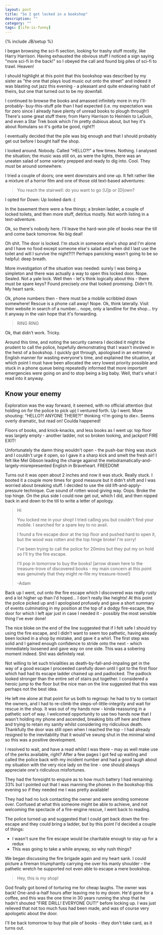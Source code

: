 ```yaml
---
layout: post
title: "So I got locked in a bookshop"
description: ""
category: ""
tags: [life-is-funny]
---
```

{% include JB/setup %}

I began browsing the sci-fi section, looking for trashy stuff mostly, like Harry
Harrison. Having exhausted the obvious stuff I noticed a sign saying "more sci-fi
in the back!" so I obeyed the call and found big piles of sci-fi to trawl.
Heaven!

I should highlight at this point that this bookshop was described by my sister as
"the one that plays loud music out onto the street" and indeed it was blasting
out jazz this evening - a pleasant and quite endearing habit of theirs, but one
that turned out to be my downfall.

I continued to browse the books and amassed infinitely more in my I'll-probably-
buy-this-stuff pile than I had expected (i.e. my expectation was for zero since
I already have plenty of unread books to plough through!) There's some great
stuff there; from Harry Harrison to Heinlein to LeGuin, and even a Star Trek
book which I'm pretty dubious about, but hey it's about Romulans so it's gotta
be good, right?!

I eventually decided that the pile was big enough and that I should probably get
out before I bought half the shop.

I looked around. Nobody. Called "HELLO?!" a few times. Nothing. I analysed the
situation; the music was still on, as were the lights, there was an uneaten
salad of some variety prepped and ready to dig into. Cool. They must be around
somewhere.

I tried a couple of doors; one went downstairs and one up. It felt rather like
a mixture of a horror film and one of those old text-based adventures:

> You reach the stairwell: do you want to go \[U\]p or \[D\]own?

I opted for Down: Up looked dark :(

In the basement there were a few things; a broken ladder, a couple of locked
toilets, and then more stuff, detritus mostly. Not worth listing in a
text-adventure.

Ok, so there's nobody here. I'll leave the hard-won pile of books near the till
and come back tomorrow. No big deal!

Oh shit. The door is locked. I'm stuck in someone else's shop and I'm alone and
I have no food except someone else's salad and when did I last use the toilet
and will I survive the night?!?! Perhaps panicking wasn't going to be so
helpful: deep breath.

More investigation of the situation was needed: surely I was being a simpleton
and there was actually a way to open this locked door. Nope. Sealed. Not a yale
lock. Well then - let's think logically about this - there must be spare keys?
Found precisely _one_ that looked promising. Didn't fit. My heart sank.

Ok, phone numbers then - there must be a mobile scribbled down somewhere! Rescue
is a phone call away! Nope. Ok, think laterally. Visit their website in search
of a number... nope, only a landline for the shop... try it anyway in the vain
hope that it's forwarding.

> RING RING

Ok, that didn't work. Tricky.

Around this time, and noting the security camera I decided it might be prudent
to call the police, hopefully demonstrating that I wasn't involved in the heist
of a bookshop. I quickly got through, apologised in an extremely English manner
for wasting everyone's time, and explained the situation, at which point I must
have been allocated the very lowest priority possible and stuck in a phone
queue being repeatedly informed that more important emergencies were going on
and to stop being a big baby. Well, that's what I read into it anyway.

## Know your enemy
Exploration was the way forward, it seemed, with no official attention (but
holding on for the police to pick up) I ventured forth. Up I went. More
shouting: "HELLO?! ANYONE THERE?!" thinking &lt;I'm going to die&gt;. Seems
overly dramatic, but read on! Coulda happened!

Floors of books, and knick-knacks, and less books as I went up: top floor was
largely empty - another ladder, not so broken looking, and jackpot! FIRE EXIT!

Unfortunately the damn thing wouldn't open - the push-bar thing was stuck and I
couldn't urge it open, so I gave it a sharp kick and smelt the fresh air!
I felt like Mel Gibson leading the charge against the
melodramatically-and-largely-misrepresented English in Braveheart. FREEDOM!

Turns out it was open about 2 inches and now it was stuck. Really stuck. I
booted it a couple more times for good measure but it didn't shift and I was
worried about breaking stuff. I decided to use the old lift-and-apply-pressure
technique. Cue sound of rotten wood giving way. Oops. Broke the top hinge. On
the plus side I could now get out, which I did, and then nipped back in and
down to the till to write a letter of apology.

> Hi
>
> You locked me in your shop! I tried calling you but couldn't find your mobile.
> I searched for a spare key to no avail.
>
> I found a fire escape door at the top floor and pushed hard to open it, but
> the wood was rotten and the top hinge broke! I'm sorry!
>
> I've been trying to call the police for 20mins but they put my on hold so I'll
> try the fire escape.
>
> I'll pop in tomorrow to buy the books! \[arrow drawn here to the treasure-trove
> of discovered books - my main concern at this point was genuinely that they 
> might re-file my treasure-trove!\]
>
> -Adam

Back up I went, out onto the fire escape which I discovered was really rusty and
a lot higher up than I'd hoped... I don't really like heights! At this point the
police picked up and I apologised profusely and gave a short summary of events
culminating in my position at the top of a dodgy fire-escape, the door for which
I left ajar just in case I needed it - possibly the most sensible thing I've
ever done!

The nice bloke on the end of the line suggested that if I felt safe I should try
using the fire escape, and I didn't want to seem too pathetic, having already
been locked in a shop by mistake, and gave it a whirl. The first step was solid
and I gained enough confidence to stride onto the next - which immediately
loosened and gave way on one side. This was a sobering moment indeed. Shit was
definitely real.

Not willing to let such trivialities as death-by-fall-and-impaling get in the
way of a good escape I proceeded carefully down until I got to the first floor
which had had its escape ladder chained up and padlocked. The padlock looked
stronger than the entire set of stairs put together. I considered a heroic jump
to the floor but the nice man on the line suggested that this was perhaps not
the best idea.

He left me alone at that point for us both to regroup: he had to try to contact
the owners, and I had to re-climb the steps-of-little-integrity and wait for
rescue in the shop. It was out of my hands now - kinda reassuring in a pathetic
sort of way. I welcomed opportunity to use two hands now that I wasn't holding
my phone and ascended, breaking bits off here and there and trying to retain my
sanity whilst considering my ridiculous death. Thankfully the door was still
open when I reached the top - I had already resigned to the inevitability that
it would've swung shut in the minimal wind so this was a positive development.

I resolved to wait, and have a read whilst I was there - may as well make use of
the perks available, right? After a few pages I got fed up waiting and called
the police back with my incident number and had a good laugh about my situation
with the very nice lady on the line - one should always appreciate one's
ridiculous misfortunes.

They had the foresight to enquire as to how much battery I had remaining: 33%
but I pointed out that I was manning the phones in the bookshop this evening so
if they needed me I was pretty available!

They had had no luck contacting the owner and were sending someone over.
Confused at what this someone might be able to achieve, and not welcoming the
spectacle of a fire-engine rescue, I went back to reading.

The police turned up and suggested that I could get back down the fire-escape
and they could bring a ladder, but by this point I'd decided a couple of things:

- I wasn't sure the fire escape would be charitable enough to stay up for a
  redux
- This was going to take a while anyway, so why rush things?

We began discussing the fire brigade again and my heart sank. I could picture a
fireman triumphantly carrying me over his manly shoulder - the pathetic wretch
he supported not even able to escape a mere bookshop.

> Hey, this is my shop!

God finally got bored of torturing me for cheap laughs. The owner was back!
One-and-a-half hours after leaving me to my doom. He'd gone for a coffee, and
this was the one time in 30 years running the shop that he hadn't shouted "FIRE
DRILL! EVERYONE OUT!" before locking up. I was just relieved that not too much
fuss had been made, and was of course very apologetic about the door.

I'll be back tomorrow to buy that pile of books - they don't take card, as it
turns out.

